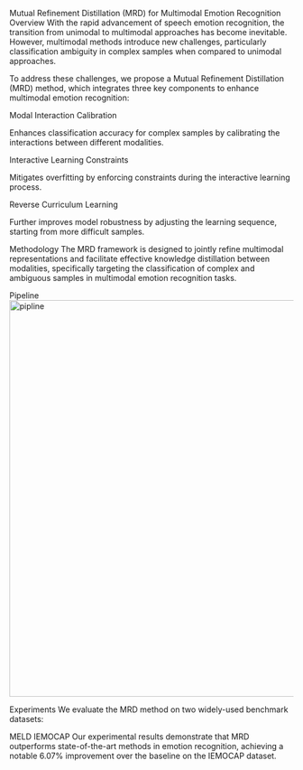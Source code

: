 Mutual Refinement Distillation (MRD) for Multimodal Emotion Recognition
Overview
With the rapid advancement of speech emotion recognition, the transition from unimodal to multimodal approaches has become inevitable. However, multimodal methods introduce new challenges, particularly classification ambiguity in complex samples when compared to unimodal approaches.

To address these challenges, we propose a Mutual Refinement Distillation (MRD) method, which integrates three key components to enhance multimodal emotion recognition:

Modal Interaction Calibration

Enhances classification accuracy for complex samples by calibrating the interactions between different modalities.

Interactive Learning Constraints

Mitigates overfitting by enforcing constraints during the interactive learning process.

Reverse Curriculum Learning

Further improves model robustness by adjusting the learning sequence, starting from more difficult samples.

Methodology
The MRD framework is designed to jointly refine multimodal representations and facilitate effective knowledge distillation between modalities, specifically targeting the classification of complex and ambiguous samples in multimodal emotion recognition tasks.

Pipeline
<img width="1282" height="702" alt="pipline" src="https://github.com/user-attachments/assets/1e64308f-281f-463f-9a29-e4abcbb8c634" />

Experiments
We evaluate the MRD method on two widely-used benchmark datasets:

MELD
IEMOCAP
Our experimental results demonstrate that MRD outperforms state-of-the-art methods in emotion recognition, achieving a notable 6.07% improvement over the baseline on the IEMOCAP dataset.
